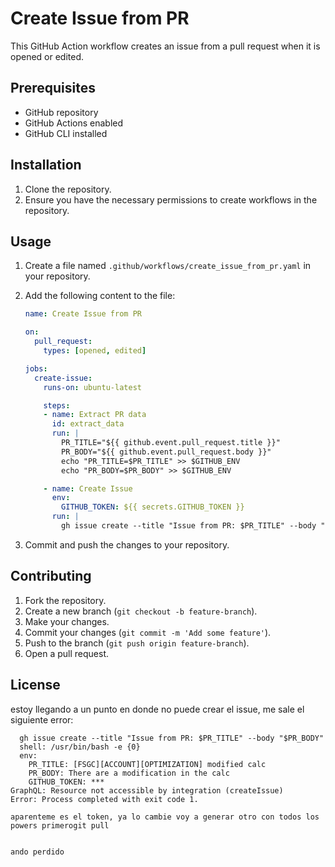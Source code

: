 # Create Issue from PR

This GitHub Action workflow creates an issue from a pull request when it is opened or edited.

## Prerequisites

- GitHub repository
- GitHub Actions enabled
- GitHub CLI installed

## Installation

1. Clone the repository.
2. Ensure you have the necessary permissions to create workflows in the repository.

## Usage

1. Create a file named `.github/workflows/create_issue_from_pr.yaml` in your repository.
2. Add the following content to the file:

    ```yaml
    name: Create Issue from PR

    on:
      pull_request:
        types: [opened, edited]

    jobs:
      create-issue:
        runs-on: ubuntu-latest

        steps:
        - name: Extract PR data
          id: extract_data
          run: |
            PR_TITLE="${{ github.event.pull_request.title }}"
            PR_BODY="${{ github.event.pull_request.body }}"
            echo "PR_TITLE=$PR_TITLE" >> $GITHUB_ENV
            echo "PR_BODY=$PR_BODY" >> $GITHUB_ENV

        - name: Create Issue
          env:
            GITHUB_TOKEN: ${{ secrets.GITHUB_TOKEN }}
          run: |
            gh issue create --title "Issue from PR: $PR_TITLE" --body "$PR_BODY"
    ```

3. Commit and push the changes to your repository.

## Contributing

1. Fork the repository.
2. Create a new branch (`git checkout -b feature-branch`).
3. Make your changes.
4. Commit your changes (`git commit -m 'Add some feature'`).
5. Push to the branch (`git push origin feature-branch`).
6. Open a pull request.

## License

estoy llegando a un punto en donde no puede crear el issue, me sale el siguiente error:

```Run gh issue create --title "Issue from PR: $PR_TITLE" --body "$PR_BODY"
  gh issue create --title "Issue from PR: $PR_TITLE" --body "$PR_BODY"
  shell: /usr/bin/bash -e {0}
  env:
    PR_TITLE: [FSGC][ACCOUNT][OPTIMIZATION] modified calc
    PR_BODY: There are a modification in the calc 
    GITHUB_TOKEN: ***
GraphQL: Resource not accessible by integration (createIssue)
Error: Process completed with exit code 1.

aparenteme es el token, ya lo cambie voy a generar otro con todos los powers primerogit pull


ando perdido
